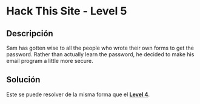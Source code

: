 # Hack This Site - Level 5


## Descripción

Sam has gotten wise to all the people who wrote their own forms to get the password. Rather than actually learn the password, he decided to make his email program a little more secure.


## Solución

Este se puede resolver de la misma forma que el **[Level 4](./Hack%20This%20Site%2Fbasic%2FLevel%204.md)**.